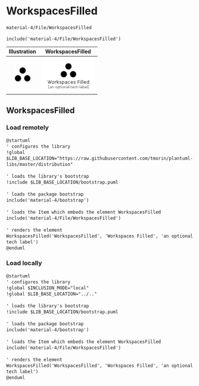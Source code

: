 # WorkspacesFilled


```text
material-4/File/WorkspacesFilled
```

```text
include('material-4/File/WorkspacesFilled')
```



| Illustration | WorkspacesFilled |
| :---: | :---: |
| ![illustration for Illustration](../../material-4/File/WorkspacesFilled.png) | ![illustration for WorkspacesFilled](../../material-4/File/WorkspacesFilled.Local.png) |




## WorkspacesFilled

### Load remotely
```plantuml
@startuml
' configures the library
!global $LIB_BASE_LOCATION="https://raw.githubusercontent.com/tmorin/plantuml-libs/master/distribution"

' loads the library's bootstrap
!include $LIB_BASE_LOCATION/bootstrap.puml

' loads the package bootstrap
include('material-4/bootstrap')

' loads the Item which embeds the element WorkspacesFilled
include('material-4/File/WorkspacesFilled')

' renders the element
WorkspacesFilled('WorkspacesFilled', 'Workspaces Filled', 'an optional tech label')
@enduml
```

### Load locally
```plantuml
@startuml
' configures the library
!global $INCLUSION_MODE="local"
!global $LIB_BASE_LOCATION="../.."

' loads the library's bootstrap
!include $LIB_BASE_LOCATION/bootstrap.puml

' loads the package bootstrap
include('material-4/bootstrap')

' loads the Item which embeds the element WorkspacesFilled
include('material-4/File/WorkspacesFilled')

' renders the element
WorkspacesFilled('WorkspacesFilled', 'Workspaces Filled', 'an optional tech label')
@enduml
```

